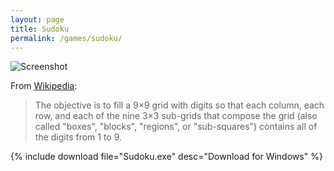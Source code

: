 ```yaml
---
layout: page
title: Sudoku
permalink: /games/sudoku/
---
```


<img class="img-responsive" src="screenshot0.png" alt="Screenshot" />

From [Wikipedia](http://en.wikipedia.org/wiki/Sudoku):

> The objective is to fill a 9×9 grid with digits so that each column,
> each row, and each of the nine 3×3 sub-grids that compose the grid
> (also called "boxes", "blocks", "regions", or "sub-squares")
> contains all of the digits from 1 to 9.

{% include download file="Sudoku.exe" desc="Download for Windows" %}
